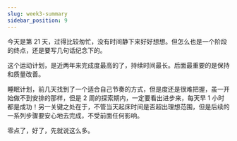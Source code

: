 ```yaml
---
slug: week3-summary
sidebar_position: 9
---
```


今天是第 21 天，过得比较匆忙，没有时间静下来好好想想。但怎么也是一个阶段的终点，还是要写几句话纪念下的。

这个运动计划，是近两年来完成度最高的了，持续时间最长。后面最重要的是保持和质量改善。

睡眠计划，前几天找到了一个适合自己节奏的方式，但是度还是很难把握，虽一开始做不到安排的那样，但是 2 周的探索期内，一定要看出进步来，每天早 1 小时都是成功！另一关键之处在于，不管当天起床时间是否超出理想范围，但是后续的一系列步骤要安心地去完成，不受前面任何影响。

零点了，好了，先就说这么多。